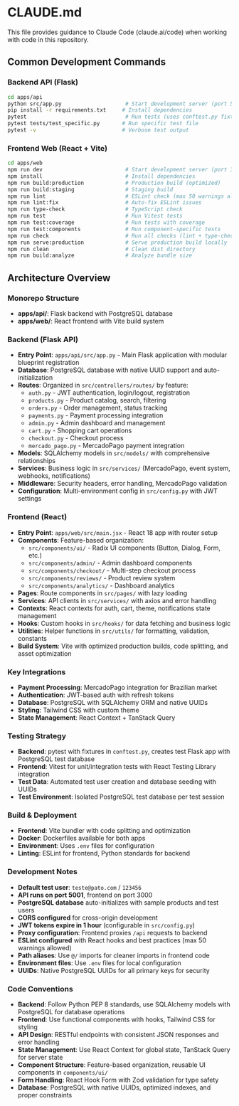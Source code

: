# CLAUDE.md

This file provides guidance to Claude Code (claude.ai/code) when working with code in this repository.

## Common Development Commands

### Backend API (Flask)
```bash
cd apps/api
python src/app.py                    # Start development server (port 5001)
pip install -r requirements.txt     # Install dependencies
pytest                               # Run tests (uses conftest.py fixtures)
pytest tests/test_specific.py       # Run specific test file
pytest -v                           # Verbose test output
```

### Frontend Web (React + Vite)
```bash
cd apps/web
npm run dev                          # Start development server (port 3000)
npm install                          # Install dependencies
npm run build:production             # Production build (optimized)
npm run build:staging                # Staging build
npm run lint                         # ESLint check (max 50 warnings allowed)
npm run lint:fix                     # Auto-fix ESLint issues
npm run type-check                   # TypeScript check
npm run test                         # Run Vitest tests
npm run test:coverage                # Run tests with coverage
npm run test:components              # Run component-specific tests
npm run check                        # Run all checks (lint + type-check + test)
npm run serve:production             # Serve production build locally
npm run clean                        # Clean dist directory
npm run build:analyze                # Analyze bundle size
```

## Architecture Overview

### Monorepo Structure
- **apps/api/**: Flask backend with PostgreSQL database
- **apps/web/**: React frontend with Vite build system

### Backend (Flask API)
- **Entry Point**: `apps/api/src/app.py` - Main Flask application with modular blueprint registration
- **Database**: PostgreSQL database with native UUID support and auto-initialization
- **Routes**: Organized in `src/controllers/routes/` by feature:
  - `auth.py` - JWT authentication, login/logout, registration
  - `products.py` - Product catalog, search, filtering
  - `orders.py` - Order management, status tracking
  - `payments.py` - Payment processing integration
  - `admin.py` - Admin dashboard and management
  - `cart.py` - Shopping cart operations
  - `checkout.py` - Checkout process
  - `mercado_pago.py` - MercadoPago payment integration
- **Models**: SQLAlchemy models in `src/models/` with comprehensive relationships
- **Services**: Business logic in `src/services/` (MercadoPago, event system, webhooks, notifications)
- **Middleware**: Security headers, error handling, MercadoPago validation
- **Configuration**: Multi-environment config in `src/config.py` with JWT settings

### Frontend (React)
- **Entry Point**: `apps/web/src/main.jsx` - React 18 app with router setup
- **Components**: Feature-based organization:
  - `src/components/ui/` - Radix UI components (Button, Dialog, Form, etc.)
  - `src/components/admin/` - Admin dashboard components
  - `src/components/checkout/` - Multi-step checkout process
  - `src/components/reviews/` - Product review system
  - `src/components/analytics/` - Dashboard analytics
- **Pages**: Route components in `src/pages/` with lazy loading
- **Services**: API clients in `src/services/` with axios and error handling
- **Contexts**: React contexts for auth, cart, theme, notifications state management
- **Hooks**: Custom hooks in `src/hooks/` for data fetching and business logic
- **Utilities**: Helper functions in `src/utils/` for formatting, validation, constants
- **Build System**: Vite with optimized production builds, code splitting, and asset optimization

### Key Integrations
- **Payment Processing**: MercadoPago integration for Brazilian market
- **Authentication**: JWT-based auth with refresh tokens
- **Database**: PostgreSQL with SQLAlchemy ORM and native UUIDs
- **Styling**: Tailwind CSS with custom theme
- **State Management**: React Context + TanStack Query

### Testing Strategy
- **Backend**: pytest with fixtures in `conftest.py`, creates test Flask app with PostgreSQL test database
- **Frontend**: Vitest for unit/integration tests with React Testing Library integration
- **Test Data**: Automated test user creation and database seeding with UUIDs
- **Test Environment**: Isolated PostgreSQL test database per test session

### Build & Deployment
- **Frontend**: Vite bundler with code splitting and optimization
- **Docker**: Dockerfiles available for both apps
- **Environment**: Uses `.env` files for configuration
- **Linting**: ESLint for frontend, Python standards for backend

### Development Notes
- **Default test user**: `teste@pato.com` / `123456`
- **API runs on port 5001**, frontend on port 3000
- **PostgreSQL database** auto-initializes with sample products and test users
- **CORS configured** for cross-origin development
- **JWT tokens expire in 1 hour** (configurable in `src/config.py`)
- **Proxy configuration**: Frontend proxies `/api` requests to backend
- **ESLint configured** with React hooks and best practices (max 50 warnings allowed)
- **Path aliases**: Use `@/` imports for cleaner imports in frontend code
- **Environment files**: Use `.env` files for local configuration
- **UUIDs**: Native PostgreSQL UUIDs for all primary keys for security

### Code Conventions
- **Backend**: Follow Python PEP 8 standards, use SQLAlchemy models with PostgreSQL for database operations
- **Frontend**: Use functional components with hooks, Tailwind CSS for styling
- **API Design**: RESTful endpoints with consistent JSON responses and error handling
- **State Management**: Use React Context for global state, TanStack Query for server state
- **Component Structure**: Feature-based organization, reusable UI components in `components/ui/`
- **Form Handling**: React Hook Form with Zod validation for type safety
- **Database**: PostgreSQL with native UUIDs, optimized indexes, and proper constraints